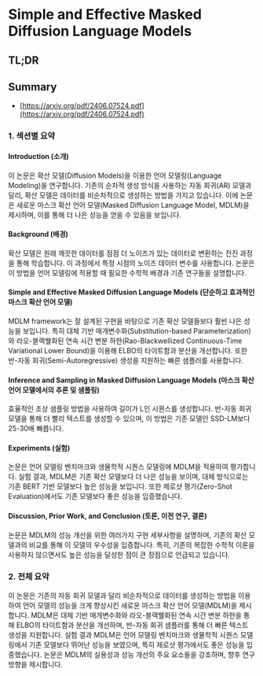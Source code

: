 # Simple and Effective Masked Diffusion Language Models
## TL;DR
## Summary
- [https://arxiv.org/pdf/2406.07524.pdf](https://arxiv.org/pdf/2406.07524.pdf)

### 1. 섹션별 요약

#### Introduction (소개)
이 논문은 확산 모델(Diffusion Models)을 이용한 언어 모델링(Language Modeling)을 연구합니다. 기존의 순차적 생성 방식을 사용하는 자동 회귀(AR) 모델과 달리, 확산 모델은 데이터를 비순차적으로 생성하는 방법을 가지고 있습니다. 이에 논문은 새로운 마스크 확산 언어 모델(Masked Diffusion Language Model, MDLM)을 제시하며, 이를 통해 더 나은 성능을 얻을 수 있음을 보입니다.

#### Background (배경)
확산 모델은 원래 깨끗한 데이터를 점점 더 노이즈가 있는 데이터로 변환하는 전진 과정을 통해 학습합니다. 이 과정에서 특정 시점의 노이즈 데이터 변수를 사용합니다. 논문은 이 방법을 언어 모델링에 적용할 때 필요한 수학적 배경과 기존 연구들을 설명합니다.

#### Simple and Effective Masked Diffusion Language Models (단순하고 효과적인 마스크 확산 언어 모델)
MDLM framework는 잘 설계된 구현을 바탕으로 기존 확산 모델들보다 훨씬 나은 성능을 보입니다. 특히 대체 기반 매개변수화(Substitution-based Parameterization)와 라오-블랙웰화된 연속 시간 변분 하한(Rao-Blackwellized Continuous-Time Variational Lower Bound)을 이용해 ELBO의 타이트함과 분산을 개선합니다. 또한 반-자동 회귀(Semi-Autoregressive) 생성을 지원하는 빠른 샘플러를 사용합니다.

#### Inference and Sampling in Masked Diffusion Language Models (마스크 확산 언어 모델에서의 추론 및 샘플링)
효율적인 조상 샘플링 방법을 사용하여 길이가 L인 시퀀스를 생성합니다. 반-자동 회귀 모델을 통해 더 빨리 텍스트를 생성할 수 있으며, 이 방법은 기존 모델인 SSD-LM보다 25-30배 빠릅니다.

#### Experiments (실험)
논문은 언어 모델링 벤치마크와 생물학적 시퀀스 모델링에 MDLM을 적용하여 평가합니다. 실험 결과, MDLM은 기존 확산 모델보다 더 나은 성능을 보이며, 대체 방식으로는 기존 BERT 기반 모델보다 높은 성능을 보입니다. 또한 제로샷 평가(Zero-Shot Evaluation)에서도 기존 모델보다 좋은 성능을 입증했습니다.

#### Discussion, Prior Work, and Conclusion (토론, 이전 연구, 결론)
논문은 MDLM의 성능 개선을 위한 여러가지 구현 세부사항을 설명하며, 기존의 확산 모델과의 비교를 통해 이 모델의 우수성을 입증합니다. 특히, 기존의 복잡한 수학적 이론을 사용하지 않으면서도 높은 성능을 달성한 점이 큰 장점으로 언급되고 있습니다.

### 2. 전체 요약 
이 논문은 기존의 자동 회귀 모델과 달리 비순차적으로 데이터를 생성하는 방법을 이용하여 언어 모델의 성능을 크게 향상시킨 새로운 마스크 확산 언어 모델(MDLM)을 제시합니다. MDLM은 대체 기반 매개변수화와 라오-블랙웰화된 연속 시간 변분 하한을 통해 ELBO의 타이트함과 분산을 개선하며, 반-자동 회귀 샘플러를 통해 더 빠른 텍스트 생성을 지원합니다. 실험 결과 MDLM은 언어 모델링 벤치마크와 생물학적 시퀀스 모델링에서 기존 모델보다 뛰어난 성능을 보였으며, 특히 제로샷 평가에서도 좋은 성능을 입증했습니다. 논문은 MDLM의 실용성과 성능 개선의 주요 요소들을 강조하며, 향후 연구 방향을 제시합니다.